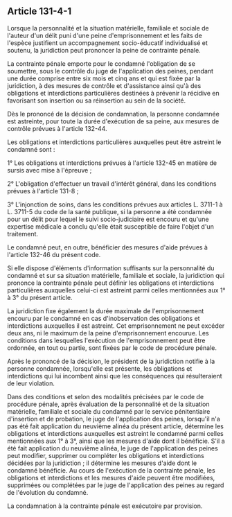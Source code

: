 Article 131-4-1
----
Lorsque la personnalité et la situation matérielle, familiale et sociale de
l'auteur d'un délit puni d'une peine d'emprisonnement et les faits de l'espèce
justifient un accompagnement socio-éducatif individualisé et soutenu, la
juridiction peut prononcer la peine de contrainte pénale.

La contrainte pénale emporte pour le condamné l'obligation de se soumettre, sous
le contrôle du juge de l'application des peines, pendant une durée comprise
entre six mois et cinq ans et qui est fixée par la juridiction, à des mesures de
contrôle et d'assistance ainsi qu'à des obligations et interdictions
particulières destinées à prévenir la récidive en favorisant son insertion ou sa
réinsertion au sein de la société.

Dès le prononcé de la décision de condamnation, la personne condamnée est
astreinte, pour toute la durée d'exécution de sa peine, aux mesures de contrôle
prévues à l'article 132-44.

Les obligations et interdictions particulières auxquelles peut être astreint le
condamné sont :

1° Les obligations et interdictions prévues à l'article 132-45 en matière de
sursis avec mise à l'épreuve ;

2° L'obligation d'effectuer un travail d'intérêt général, dans les conditions
prévues à l'article 131-8 ;

3° L'injonction de soins, dans les conditions prévues aux articles L. 3711-1 à
L. 3711-5 du code de la santé publique, si la personne a été condamnée pour un
délit pour lequel le suivi socio-judiciaire est encouru et qu'une expertise
médicale a conclu qu'elle était susceptible de faire l'objet d'un traitement.

Le condamné peut, en outre, bénéficier des mesures d'aide prévues à l'article
132-46 du présent code.

Si elle dispose d'éléments d'information suffisants sur la personnalité du
condamné et sur sa situation matérielle, familiale et sociale, la juridiction
qui prononce la contrainte pénale peut définir les obligations et interdictions
particulières auxquelles celui-ci est astreint parmi celles mentionnées aux 1° à
3° du présent article.

La juridiction fixe également la durée maximale de l'emprisonnement encouru par
le condamné en cas d'inobservation des obligations et interdictions auxquelles
il est astreint. Cet emprisonnement ne peut excéder deux ans, ni le maximum de
la peine d'emprisonnement encourue. Les conditions dans lesquelles l'exécution
de l'emprisonnement peut être ordonnée, en tout ou partie, sont fixées par le
code de procédure pénale.

Après le prononcé de la décision, le président de la juridiction notifie à la
personne condamnée, lorsqu'elle est présente, les obligations et interdictions
qui lui incombent ainsi que les conséquences qui résulteraient de leur
violation.

Dans des conditions et selon des modalités précisées par le code de procédure
pénale, après évaluation de la personnalité et de la situation matérielle,
familiale et sociale du condamné par le service pénitentiaire d'insertion et de
probation, le juge de l'application des peines, lorsqu'il n'a pas été fait
application du neuvième alinéa du présent article, détermine les obligations et
interdictions auxquelles est astreint le condamné parmi celles mentionnées aux
1° à 3°, ainsi que les mesures d'aide dont il bénéficie. S'il a été fait
application du neuvième alinéa, le juge de l'application des peines peut
modifier, supprimer ou compléter les obligations et interdictions décidées par
la juridiction ; il détermine les mesures d'aide dont le condamné bénéficie. Au
cours de l'exécution de la contrainte pénale, les obligations et interdictions
et les mesures d'aide peuvent être modifiées, supprimées ou complétées par le
juge de l'application des peines au regard de l'évolution du condamné.

La condamnation à la contrainte pénale est exécutoire par provision.
